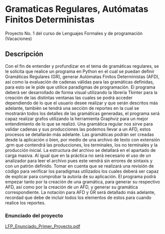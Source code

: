 # Gramaticas Regulares, Autómatas Finitos Deterministas
Proyecto No. 1 del curso de Lenguajes Formales y de programación (Vacaciones)
## Descripción
Con el fin de entender y profundizar en el tema de gramáticas regulares, se le solicita que
realice un programa en Python en el cual se puedan definir Gramáticas Regulares (GR),
generar Autómatas Finitos Deterministas (AFD), así como la evaluación de cadenas válidas
para las gramáticas definidas, para esto se le pide que utilice paradigmas de programación.
El programa deberá ser desarrollado de forma visual utilizando la librería Tkinter para la
creación de las distintas ventanas las cuales se podrá acceder dependiendo de lo que el usuario
desee realizar y que serán descritos más adelante, también se tendrá una sección de reportes
en la cual se mostrarán todos los detalles de las gramáticas generadas, el programa será capaz
realizar grafos utilizando la herramienta Graphviz para un mejor entendimiento de lo que se
realizó.
Una gramática regular nos sirve para validar cadenas y sus producciones las podemos llevar
a un AFD, estos procesos se detallarán más adelante.
Las gramáticas podrán ser creadas desde la aplicación o bien, por medio de una archivo de
texto con extensión .grm que contendrá las producciones, los terminales, los no terminales y
la producción inicial. La estructura del archivo se detallará en el apartado de carga masiva.
Al igual que en la práctica no será necesario el uso de un analizador para leer el archivo pues
este vendrá sin errores de sintaxis y con un patrón definido.
Tomar en cuenta que se realizará una revisión de código para verificar los paradigmas
utilizados los cuales deberá ser capaz de explicar para comprobar la autoría de su aplicación.
El programa podrá empezar tanto por la creación de una gramática, para generar su respectivo
AFD, así como por la creación de un AFD, y generar su gramática correspondiente. La
notación para AFD y GR será detallado más adelante, recordad que debe de incluir todos los
elementos de estos para cuando realice los reportes.

### Enunciado del proyecto 
[LFP_Enunciado_Primer_Proyecto.pdf](https://github.com/WendiVicente6/P1_202106484/files/10714768/LFP_Enunciado_Primer_Proyecto.pdf)
